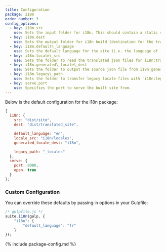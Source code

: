 ```yaml
---
title: Configuration
package: I18n
order_number: 3
config_options:
  - key: i18n.src
    use: Sets the input folder for i18n. This should contain a static site, with tagged content.
  - key: i18n.dest
    use: Sets the output folder for i18n build (destination for the translated site).
  - key: i18n.default\_language
    use: Sets the default language for the site (i.e. the language of `source.json`).
  - key: i18n.locale\_src
    use: Sets the folder to read the translated json files for i18n:translate.
  - key: i18n.generated\_locale\_dest
    use: Sets the folder to output the source json file from i18n:generate.
  - key: i18n.legacy\_path
    use: Sets the folder to transfer legacy locale files with `i18n:legacy-transfer`.
  - key: serve.port
    use: Specifies the port to serve the built site from.
---
```

Below is the default configuration for the I18n package:

```js
{
  i18n: {
    src: "dist/site",
    dest: "dist/translated_site",

    default_language: "en",
    locale_src: "i18n/locales",
    generated_locale_dest: "i18n",

    legacy_path: "_locales"
  },
  serve: {
    port: 8000,
    open: true
  }
};
```

### Custom Configuration

You can override these defaults by passing in options in your Gulpfile:

```js
/* gulpfile.js */
suite.i18n(gulp, {
    "i18n": {
        "default_language": "fr"
    }
});
```

{% include package-config.md %}
